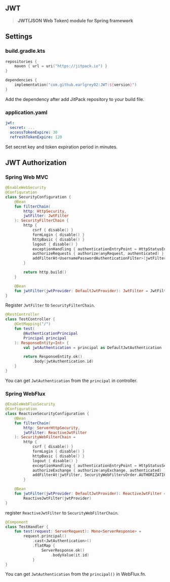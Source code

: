 ## JWT

> **JWT(JSON Web Token) module for Spring framework**

## Settings

### build.gradle.kts

```kotlin
repositories {
    maven { url = uri("https://jitpack.io") }
}

dependencies {
    implementation("com.github.earlgrey02:JWT:${version}")
}
```

Add the dependency after add JitPack repository to your build file.

### application.yaml

```yaml
jwt:
  secret: ...
  accessTokenExpire: 30
  refreshTokenExpire: 120
```

Set secret key and token expiration period in minutes.

## JWT Authorization

### Spring Web MVC

```kotlin
@EnableWebSecurity
@Configuration
class SecurityConfiguration {
    @Bean
    fun filterChain(
        http: HttpSecurity,
        jwtFilter: JwtFilter
    ): SecurityFilterChain {
        http {
            csrf { disable() }
            formLogin { disable() }
            httpBasic { disable() }
            logout { disable() }
            exceptionHandling { authenticationEntryPoint = HttpStatusEntryPoint(HttpStatus.UNAUTHORIZED) }
            authorizeRequests { authorize(anyRequest, authenticated) }
            addFilterAt<UsernamePasswordAuthenticationFilter>(jwtFilter)
        }

        return http.build()
    }

    @Bean
    fun jwtFilter(jwtProvider: DefaultJwtProvider): JwtFilter = JwtFilter(jwtProvider)
}
```

Register `JwtFilter` to `SecurityFilterChain`.

```kotlin
@RestController
class TestController {
    @GetMapping("/")
    fun test(
        @AuthenticationPrincipal
        Principal principal
    ): ResponseEntity<Int> {
        val jwtAuthentication = principal as DefaultJwtAuthentication

        return ResponseEntity.ok()
            .body(jwtAuthentication.id)
    }
}
```

You can get `JwtAuthentication` from the `principal` in controller.

### Spring WebFlux

```kotlin
@EnableWebFluxSecurity
@Configuration
class ReactiveSecurityConfiguration {
    @Bean
    fun filterChain(
        http: ServerHttpSecurity,
        jwtFilter: ReactiveJwtFilter
    ): SecurityWebFilterChain =
        http {
            csrf { disable() }
            formLogin { disable() }
            httpBasic { disable() }
            logout { disable() }
            exceptionHandling { authenticationEntryPoint = HttpStatusServerEntryPoint(HttpStatus.UNAUTHORIZED) }
            authorizeExchange { authorize(anyExchange, authenticated) }
            addFilterAt(jwtFilter, SecurityWebFiltersOrder.AUTHORIZATION)
        }

    @Bean
    fun jwtFilter(jwtProvider: DefaultJwtProvider): ReactiveJwtFilter =
        ReactiveJwtFilter(jwtProvider)
}
```

register `ReactiveJwtFilter` to `SecurityWebFilterChain`.

```kotlin
@Component
class TestHandler {
    fun test(request: ServerRequest): Mono<ServerResponse> =
        request.principal()
            .cast<JwtAuthentication>()
            .flatMap {
                ServerResponse.ok()
                    .bodyValue(it.id)
            }
}
```

You can get `JwtAuthentication` from the `principal()` in WebFlux.fn.
